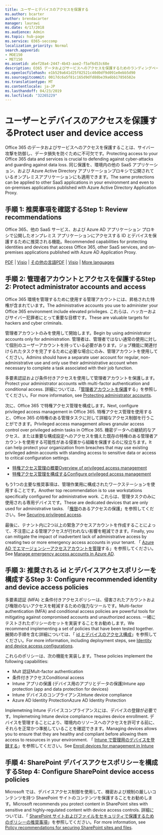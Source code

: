 ```yaml
---
title: ユーザーとデバイスのアクセスを保護する
ms.author: bcarter
author: brendacarter
manager: laurawi
ms.date: 4/17/2018
ms.audience: Admin
ms.topic: hub-page
ms.service: O365-seccomp
localization_priority: Normal
search.appverid:
- MOE150
- MET150
ms.assetid: a6ef28a4-2447-4b43-aae2-f5af6d53c68e
description: O365 データおよびサービスへのアクセスを保護するためのランディングページ
ms.openlocfilehash: e1b529a641d25f82521c40d0df9d091e0ebb5d90
ms.sourcegitcommit: 0017dc6a5f81c165d9dfd88be39a6bb17856582e
ms.translationtype: MT
ms.contentlocale: ja-JP
ms.lasthandoff: 04/23/2019
ms.locfileid: "32265229"
---
```

# <a name="protect-user-and-device-access"></a><span data-ttu-id="26097-103">ユーザーとデバイスのアクセスを保護する</span><span class="sxs-lookup"><span data-stu-id="26097-103">Protect user and device access</span></span>

<span data-ttu-id="26097-104">Office 365 のデータおよびサービスへのアクセスを保護することは、サイバー攻撃を防御し、データ損失を防ぐために不可欠です。</span><span class="sxs-lookup"><span data-stu-id="26097-104">Protecting access to your Office 365 data and services is crucial to defending against cyber-attacks and guarding against data loss.</span></span> <span data-ttu-id="26097-105">同じ保護を、環境内の他の SaaS アプリケーション、および Azure Active Directory アプリケーションプロキシで公開されているオンプレミスアプリケーションにも適用できます。</span><span class="sxs-lookup"><span data-stu-id="26097-105">The same protections can be applied to other SaaS applications in your environment and even to on-premises applications published with Azure Active Directory Application Proxy.</span></span>
  
## <a name="step-1-review-recommendations"></a><span data-ttu-id="26097-106">手順 1: 推奨事項を確認する</span><span class="sxs-lookup"><span data-stu-id="26097-106">Step 1: Review recommendations</span></span>

<span data-ttu-id="26097-107">Office 365、他の SaaS サービス、および Azure AD アプリケーション プロキシで公開したオンプレミス アプリケーションにアクセスする ID とデバイスを保護するために推奨される機能。</span><span class="sxs-lookup"><span data-stu-id="26097-107">Recommended capabilities for protecting identities and devices that access Office 365, other SaaS services, and on-premises applications published with Azure AD Application Proxy.</span></span>
  
<span data-ttu-id="26097-108">[PDF](https://go.microsoft.com/fwlink/p/?linkid=841656) | [Visio](https://go.microsoft.com/fwlink/p/?linkid=841657) | [その他の言語](https://www.microsoft.com/download/details.aspx?id=55032)</span><span class="sxs-lookup"><span data-stu-id="26097-108">[PDF](https://go.microsoft.com/fwlink/p/?linkid=841656) | [Visio](https://go.microsoft.com/fwlink/p/?linkid=841657) | [More languages](https://www.microsoft.com/download/details.aspx?id=55032)</span></span>
  
## <a name="step-2-protect-administrator-accounts-and-access"></a><span data-ttu-id="26097-109">手順 2: 管理者アカウントとアクセスを保護する</span><span class="sxs-lookup"><span data-stu-id="26097-109">Step 2: Protect administrator accounts and access</span></span>
<span data-ttu-id="26097-110">Office 365 環境を管理するために使用する管理アカウントには、昇格された特権が含まれています。</span><span class="sxs-lookup"><span data-stu-id="26097-110">The administrative accounts you use to administer your Office 365 environment include elevated privileges.</span></span> <span data-ttu-id="26097-111">これらは、ハッカーおよびサイバー犯罪者にとって重要な目標です。</span><span class="sxs-lookup"><span data-stu-id="26097-111">These are valuable targets for hackers and cyber criminals.</span></span> 

<span data-ttu-id="26097-112">管理者アカウントのみを使用して開始します。</span><span class="sxs-lookup"><span data-stu-id="26097-112">Begin by using administrator accounts only for administration.</span></span> <span data-ttu-id="26097-113">管理者は、管理者ではない通常の使用に対して個別のユーザーアカウントを持っている必要があります。ジョブ機能に関連付けられたタスクを完了するために必要な場合にのみ、管理アカウントを使用してください。</span><span class="sxs-lookup"><span data-stu-id="26097-113">Admins should have a separate user account for regular, non-administrative use and only use their administrative account when necessary to complete a task associated with their job function.</span></span>

<span data-ttu-id="26097-114">多要素認証および条件付きアクセスを使用して管理者アカウントを保護します。</span><span class="sxs-lookup"><span data-stu-id="26097-114">Protect your administrator accounts with multi-factor authentication and conditional access.</span></span> <span data-ttu-id="26097-115">詳細については、「[管理者アカウントを保護](https://docs.microsoft.com/en-us/microsoft-365/enterprise/identity-access-prerequisites#protecting-administrator-accounts)する」を参照してください。</span><span class="sxs-lookup"><span data-stu-id="26097-115">For more information, see [Protecting administrator accounts](https://docs.microsoft.com/en-us/microsoft-365/enterprise/identity-access-prerequisites#protecting-administrator-accounts).</span></span> 

<span data-ttu-id="26097-116">次に、Office 365 で特権アクセス管理を構成します。</span><span class="sxs-lookup"><span data-stu-id="26097-116">Next, configure privileged access management in Office 365.</span></span> <span data-ttu-id="26097-117">特権アクセス管理を使用すると、Office 365 の特権のある管理タスクに対して詳細なアクセス制御を行うことができます。</span><span class="sxs-lookup"><span data-stu-id="26097-117">Privileged access management allows granular access control over privileged admin tasks in Office 365.</span></span> <span data-ttu-id="26097-118">機密データへの継続的なアクセス、または重要な構成設定へのアクセスを備えた既存の特権のある管理者アカウントを使用する可能性がある侵害から組織を保護するのに役立ちます。</span><span class="sxs-lookup"><span data-stu-id="26097-118">It can help protect your organization from breaches that may use existing privileged admin accounts with standing access to sensitive data or access to critical configuration settings.</span></span>

- [<span data-ttu-id="26097-119">特権アクセス管理の概要</span><span class="sxs-lookup"><span data-stu-id="26097-119">Overview of privileged access management</span></span>](privileged-access-management-overview.md)
- [<span data-ttu-id="26097-120">特権アクセス管理を構成する</span><span class="sxs-lookup"><span data-stu-id="26097-120">Configure privileged access management</span></span>](privileged-access-management-configuration.md)

<span data-ttu-id="26097-121">もう1つの主要な推奨事項は、管理作業用に構成されたワークステーションを使用することです。</span><span class="sxs-lookup"><span data-stu-id="26097-121">Another top recommendation is to use workstations specifically configured for administrative work.</span></span> <span data-ttu-id="26097-122">これらは、管理タスクのみに使用される専用デバイスです。</span><span class="sxs-lookup"><span data-stu-id="26097-122">These are dedicated devices that are only used for administrative tasks.</span></span> <span data-ttu-id="26097-123">「[権限](https://docs.microsoft.com/en-us/windows-server/identity/securing-privileged-access/securing-privileged-access)のあるアクセスの保護」を参照してください。</span><span class="sxs-lookup"><span data-stu-id="26097-123">See [Securing privileged access](https://docs.microsoft.com/en-us/windows-server/identity/securing-privileged-access/securing-privileged-access).</span></span>

<span data-ttu-id="26097-124">最後に、テナント内に2つ以上の緊急アクセスアカウントを作成することによって、不注意による管理アクセスが行われない影響を軽減できます。</span><span class="sxs-lookup"><span data-stu-id="26097-124">Finally, you can mitigate the impact of inadvertent lack of administrative access by creating two or more emergency access accounts in your tenant.</span></span> <span data-ttu-id="26097-125">「 [Azure AD でエマージェンシーアクセスアカウントを管理](https://docs.microsoft.com/en-us/azure/active-directory/users-groups-roles/directory-emergency-access)する」を参照してください。</span><span class="sxs-lookup"><span data-stu-id="26097-125">See [Manage emergency access accounts in Azure AD](https://docs.microsoft.com/en-us/azure/active-directory/users-groups-roles/directory-emergency-access).</span></span> 

## <a name="step-3-configure-recommended-identity-and-device-access-policies"></a><span data-ttu-id="26097-126">手順 3: 推奨される id とデバイスアクセスポリシーを構成する</span><span class="sxs-lookup"><span data-stu-id="26097-126">Step 3: Configure recommended identity and device access policies</span></span>
<span data-ttu-id="26097-127">多要素認証 (MFA) と条件付きアクセスポリシーは、侵害されたアカウントおよび権限のないアクセスを軽減するための強力なツールです。</span><span class="sxs-lookup"><span data-stu-id="26097-127">Multi-factor authentication (MFA) and conditional access policies are powerful tools for mitigating against compromised accounts and unauthorized access.</span></span> <span data-ttu-id="26097-128">一緒にテストされたポリシーのセットを実装することをお勧めします。</span><span class="sxs-lookup"><span data-stu-id="26097-128">We recommend implementing a set of policies that have been tested together.</span></span> <span data-ttu-id="26097-129">展開の手順を含む詳細については、「 [id とデバイスのアクセス構成](https://docs.microsoft.com/en-us/microsoft-365/enterprise/microsoft-365-policies-configurations)」を参照してください。</span><span class="sxs-lookup"><span data-stu-id="26097-129">For more information, including deployment steps, see [Identity and device access configurations](https://docs.microsoft.com/en-us/microsoft-365/enterprise/microsoft-365-policies-configurations).</span></span>

 <span data-ttu-id="26097-130">これらのポリシーは、次の機能を実装します。</span><span class="sxs-lookup"><span data-stu-id="26097-130">These policies implement the following capabilities:</span></span>
- <span data-ttu-id="26097-131">Mult 認証</span><span class="sxs-lookup"><span data-stu-id="26097-131">Mult-factor authentication</span></span>
- <span data-ttu-id="26097-132">条件付きアクセス</span><span class="sxs-lookup"><span data-stu-id="26097-132">Conditional access</span></span>
- <span data-ttu-id="26097-133">Intune アプリの保護 (デバイス用のアプリとデータの保護)</span><span class="sxs-lookup"><span data-stu-id="26097-133">Intune app protection (app and data protection for devices)</span></span>
- <span data-ttu-id="26097-134">Intune デバイスのコンプライアンス</span><span class="sxs-lookup"><span data-stu-id="26097-134">Intune device compliance</span></span>
- <span data-ttu-id="26097-135">Azure AD Identity Protection</span><span class="sxs-lookup"><span data-stu-id="26097-135">Azure AD Identity Protection</span></span>

<span data-ttu-id="26097-136">Implemetning Intune デバイスコンプライアンスには、デバイスの登録が必要です。</span><span class="sxs-lookup"><span data-stu-id="26097-136">Implemetning Intune device compliance requires device enrollment.</span></span> <span data-ttu-id="26097-137">デバイスを管理することにより、環境内のリソースへのアクセスを許可する前に、それらを正常かつ準拠していることを確認できます。</span><span class="sxs-lookup"><span data-stu-id="26097-137">Managing devices allows you to ensure that they are healthy and compliant before allowing them access to resources in your environment.</span></span> <span data-ttu-id="26097-138">「 [Intune で管理用のデバイスを登録する](https://docs.microsoft.com/intune-classic/deploy-use/enroll-devices-in-microsoft-intune)」を参照してください。</span><span class="sxs-lookup"><span data-stu-id="26097-138">See [Enroll devices for management in Intune](https://docs.microsoft.com/intune-classic/deploy-use/enroll-devices-in-microsoft-intune)</span></span>

## <a name="step-4-configure-sharepoint-device-access-policies"></a><span data-ttu-id="26097-139">手順 4: SharePoint デバイスアクセスポリシーを構成する</span><span class="sxs-lookup"><span data-stu-id="26097-139">Step 4: Configure SharePoint device access policies</span></span>

<span data-ttu-id="26097-140">Microsoft では、デバイスアクセス制御を使用して、機密および規制の厳しいコンテンツを持つ SharePoint サイトのコンテンツを保護することをお勧めします。</span><span class="sxs-lookup"><span data-stu-id="26097-140">Microsoft recommends you protect content in SharePoint sites with sensitive and highly-regulated content with device access controls.</span></span> <span data-ttu-id="26097-141">詳細については、「 [SharePoint サイトおよびファイルをセキュリティで保護するためのポリシーの推奨事項](https://docs.microsoft.com/en-us/microsoft-365/enterprise/sharepoint-file-access-policies)」を参照してください。</span><span class="sxs-lookup"><span data-stu-id="26097-141">For more information, see [Policy recommendations for securing SharePoint sites and files](https://docs.microsoft.com/en-us/microsoft-365/enterprise/sharepoint-file-access-policies).</span></span>



    

